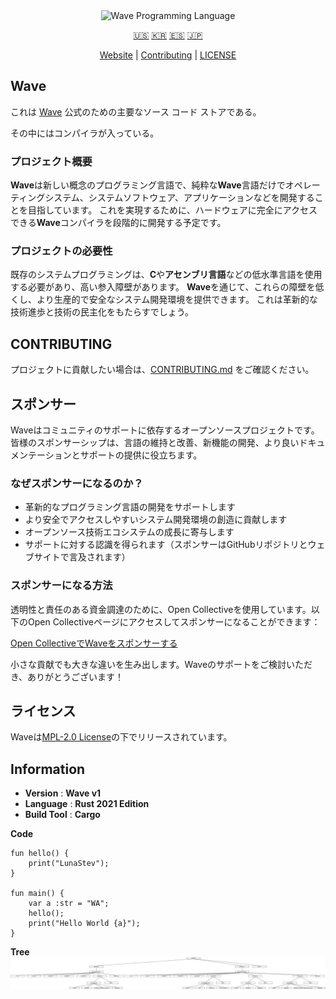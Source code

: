 <div align="center">
  <picture>
    <img alt="Wave Programming Language"
         src="https://wave-lang.dev/assets/img/features/wave.png"
         width="50%">
  </picture>

[🇺🇸][ENGLISH] [🇰🇷][KOREAN] [🇪🇸][SPANISH] [🇯🇵][JAPANESE]

[Website][Wave] | [Contributing] | [LICENSE]

</div>

[Wave]: https://www.wave-lang.dev
[Contributing]: CONTRIBUTING.md
[LICENSE]: LICENSE

[KOREAN]: KOREAN.md
[ENGLISH]: ../../README.md
[SPANISH]: SPANISH.md
[JAPANESE]: JAPANESE.md

## Wave

これは [Wave] 公式のための主要なソース コード ストアである。

その中にはコンパイラが入っている。

### プロジェクト概要

**Wave**は新しい概念のプログラミング言語で、純粋な**Wave**言語だけでオペレーティングシステム、システムソフトウェア、アプリケーションなどを開発することを目指しています。
これを実現するために、ハードウェアに完全にアクセスできる**Wave**コンパイラを段階的に開発する予定です。
### プロジェクトの必要性

既存のシステムプログラミングは、**C**や**アセンブリ言語**などの低水準言語を使用する必要があり、高い参入障壁があります。
**Wave**を通じて、これらの障壁を低くし、より生産的で安全なシステム開発環境を提供できます。
これは革新的な技術進歩と技術の民主化をもたらすでしょう。

## CONTRIBUTING

プロジェクトに貢献したい場合は、[CONTRIBUTING.md][Contributing] をご確認ください。

## スポンサー

Waveはコミュニティのサポートに依存するオープンソースプロジェクトです。皆様のスポンサーシップは、言語の維持と改善、新機能の開発、より良いドキュメンテーションとサポートの提供に役立ちます。

### なぜスポンサーになるのか？

- 革新的なプログラミング言語の開発をサポートします
- より安全でアクセスしやすいシステム開発環境の創造に貢献します
- オープンソース技術エコシステムの成長に寄与します
- サポートに対する認識を得られます（スポンサーはGitHubリポジトリとウェブサイトで言及されます）

### スポンサーになる方法

透明性と責任のある資金調達のために、Open Collectiveを使用しています。以下のOpen Collectiveページにアクセスしてスポンサーになることができます：

[Open CollectiveでWaveをスポンサーする](https://opencollective.com/wave-lang)

小さな貢献でも大きな違いを生み出します。Waveのサポートをご検討いただき、ありがとうございます！

## ライセンス

Waveは[MPL-2.0 License](../../LICENSE)の下でリリースされています。

## Information

- **Version** : **Wave v1**
- **Language** : **Rust 2021 Edition**
- **Build Tool** : **Cargo**

**Code**

```wave
fun hello() {
    print("LunaStev");
}

fun main() {
    var a :str = "WA";
    hello();
    print("Hello World {a}");
}
```

**Tree**
![Tree](wavetree.svg)